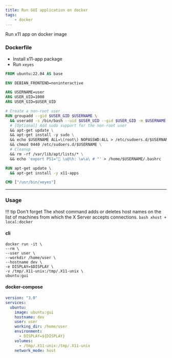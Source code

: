 ```yaml
---
title: Run GUI application on docker
tags:
    - docker
---
```


Run x11 app on docker image


### Dockerfile

- Install x11-app package
- Run `xeyes`


```dockerfile
FROM ubuntu:22.04 AS base

ENV DEBIAN_FRONTEND=noninteractive

ARG USERNAME=user
ARG USER_UID=1000
ARG USER_GID=$USER_UID

# Create a non-root user
RUN groupadd --gid $USER_GID $USERNAME \
  && useradd -s /bin/bash --uid $USER_UID --gid $USER_GID -m $USERNAME \
  # [Optional] Add sudo support for the non-root user
  && apt-get update \
  && apt-get install -y sudo \
  && echo $USERNAME ALL=\(root\) NOPASSWD:ALL > /etc/sudoers.d/$USERNAME\
  && chmod 0440 /etc/sudoers.d/$USERNAME \
  # Cleanup
  && rm -rf /var/lib/apt/lists/* \
  && echo 'export PS1="🐳 \u@\h: \w\a\ # "' > /home/$USERNAME/.bashrc

RUN apt-get update \
  && apt-get install -y x11-apps

CMD ["/usr/bin/xeyes"]
```
---

### Usage

!!! tip Don't forget
    The xhost command adds or deletes host names on the list of machines from which the X Server accepts connections.
    ```bash
    xhost + local:docker
    ```

#### cli

```
docker run -it \
--rm \
--user user \
--workdir /home/user \
--hostname dev \
-e DISPLAY=$DISPLAY \
-v /tmp/.X11-unix:/tmp/.X11-unix \
ubuntu:gui
```


#### docker-compose
```yaml title="docker-compose.yaml"
version: "3.0"
services:
  ubuntu:
    image: ubuntu:gui
    hostname: dev
    user: user
    working_dir: /home/user
    environment:
      - DISPLAY=${DISPLAY}
    volumes:
      - /tmp/.X11-unix:/tmp/.X11-unix
    network_mode: host
```
     
